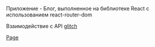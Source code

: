 Приложение - Блог, выполненное на библиотеке React с использованием react-router-dom 

Взаимодействие с API [glitch](https://glitch.com/~blog-server)

[Page](https://andrew28092002.github.io/blog/)
